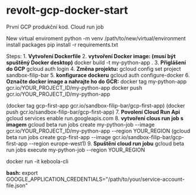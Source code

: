 # revolt-gcp-docker-start
První GCP produkční kod. Cloud run job



New virtual enviroment 
python -m venv /path/to/new/virtual/environment
install packages
pip install -r requirements.txt



Steps: 
1.
**Vytvoření Dockerfile** 
2. 
**vytvoření Docker image: (musí být spuštěný Docker desktop)**
docker build -t my-python-app .
3. 
**Přiglášení do GCP** 
gcloud auth login
4. 
**Změna projektu:**
gcloud config set project sandbox-filip-bar
5. 
**konfigurace dockeru**
gcloud auth configure-docker
6. 
**Označte docker image a nahrajte ho do GCR:** 
docker tag my-python-app gcr.io/YOUR_PROJECT_ID/my-python-app
docker push gcr.io/YOUR_PROJECT_ID/my-python-app

(docker tag gcp-first-app gcr.io/sandbox-filip-bar/gcp-first-app)
(docker push gcr.io/sandbox-filip-bar/gcp-first-app)
7. 
**Povolení Cloud Run Api**
gcloud services enable run.googleapis.com
8. 
**vytvoření clous run job s imagem**
gcloud beta run jobs create my-python-job --image gcr.io/YOUR_PROJECT_ID/my-python-app --region YOUR_REGION
(gcloud beta run jobs create gcp-first-app --image gcr.io/sandbox-filip-bar/gcp-first-app --region europe-west1)
9.
**Spuštění cloud run jobu**
gcloud beta run jobs execute my-python-job --region YOUR_REGION



docker run -it keboola-cli

**bash:**
export GOOGLE_APPLICATION_CREDENTIALS="/path/to/your/service-account-file.json"
